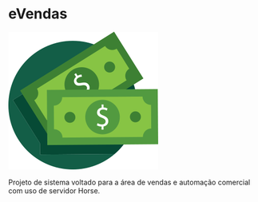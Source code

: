 # eVendas


![Logotipo do eVendas](/imagens/logos/Logotipo.png)

Projeto de sistema voltado para a área de vendas e automação comercial com uso de servidor Horse.
